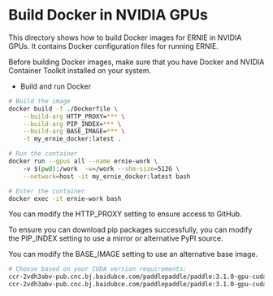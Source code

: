 # Build Docker in NVIDIA GPUs

This directory shows how to build Docker images for ERNIE in NVIDIA GPUs. It contains Docker configuration files for running ERNIE.

Before building Docker images, make sure that you have Docker and NVIDIA Container Toolkit installed on your system.

* Build and run Docker

```bash
# Build the image
docker build -f ./Dockerfile \
    --build-arg HTTP_PROXY=*** \
    --build-arg PIP_INDEX=*** \
    --build-arg BASE_IMAGE=*** \
    -t my_ernie_docker:latest .

# Run the container
docker run --gpus all --name ernie-work \ 
    -v $(pwd):/work  -w=/work --shm-size=512G \
    --network=host -it my_ernie_docker:latest bash

# Enter the container
docker exec -it ernie-work bash
```

You can modify the HTTP_PROXY setting to ensure access to GitHub.

To ensure you can download pip packages successfully, you can modify the PIP_INDEX setting to use a mirror or alternative PyPI source. 

You can modify the BASE_IMAGE setting to use an alternative base image.

```bash
# Choose based on your CUDA version requirements:
ccr-2vdh3abv-pub.cnc.bj.baidubce.com/paddlepaddle/paddle:3.1.0-gpu-cuda12.9-cudnn9.9
ccr-2vdh3abv-pub.cnc.bj.baidubce.com/paddlepaddle/paddle:3.1.0-gpu-cuda12.6-cudnn9.5
```
